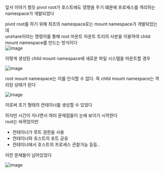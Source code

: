 앞서 이야기 했듯 pivot root가 호스트에도 영향을 주기 떄문에 프로세스를 격리하는 namespace가 개발되었다

pivot root를 하기 위해 최초의 namespace로는 mount namespace가 개발되었는데<br/>
unshare이라는 명령어를 통해 root 마운트 마운트 트리의 사본을 이용하여 child mount namespace를 만드는 방식이다<br/>
![image](https://github.com/dik654/Kubernetes_study/assets/33992354/5050e313-71bf-4087-b12e-413c8e0399d0)


이렇게 생성된 child mount namespace에 새로운 파일 시스템을 마운트할 경우<br/>

![image](https://github.com/dik654/Kubernetes_study/assets/33992354/38004058-643c-4e8c-8f7d-e392712114b7)


root mount namespace는 이를 인식할 수 없다. 즉 child mount namespace는 격리된 상태가 된다<br/>

![image](https://github.com/dik654/Kubernetes_study/assets/33992354/8f7e0b1f-4080-4178-a481-ec2e03323460)



이로써 초기 형태의 컨테이너를 생성할 수 있었다

하지만 시간이 지나면서 여러 문제점들이 눈에 보이기 시작한다<br/>
root는 바뀌었지만 
- 컨테이너가 루트 권한을 사용
- 컨테이너와 호스트의 포트 공유
- 컨테이너에서 호스트의 프로세스 관찰가능 등등..

이란 문제들이 남아있었다 

![image](https://github.com/dik654/Kubernetes_study/assets/33992354/86be1c97-4b00-40b2-84ce-3cc6479a6f67)


